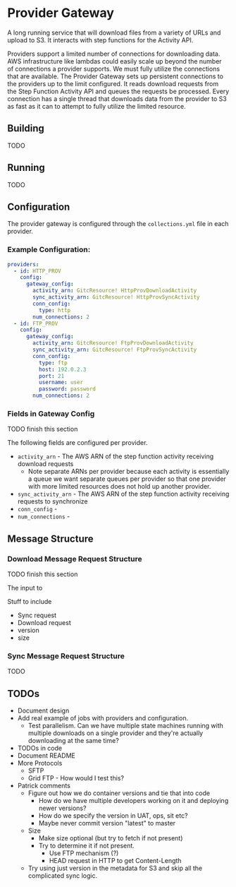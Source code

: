# Provider Gateway

A long running service that will download files from a variety of URLs and upload to S3. It interacts with step functions for the Activity API.

Providers support a limited number of connections for downloading data. AWS infrastructure like lambdas could easily scale up beyond the number of connections a provider supports. We must fully utilize the connections that are available. The Provider Gateway sets up persistent connections to the providers up to the limit configured. It reads download requests from the Step Function Activity API and queues the requests be processed. Every connection has a single thread that downloads data from the provider to S3 as fast as it can to attempt to fully utilize the limited resource.

## Building

TODO

## Running

TODO

## Configuration

The provider gateway is configured through the `collections.yml` file in each provider.

### Example Configuration:

```YAML
providers:
  - id: HTTP_PROV
    config:
      gateway_config:
        activity_arn: GitcResource! HttpProvDownloadActivity
        sync_activity_arn: GitcResource! HttpProvSyncActivity
        conn_config:
          type: http
        num_connections: 2
  - id: FTP_PROV
    config:
      gateway_config:
        activity_arn: GitcResource! FtpProvDownloadActivity
        sync_activity_arn: GitcResource! FtpProvSyncActivity
        conn_config:
          type: ftp
          host: 192.0.2.3
          port: 21
          username: user
          password: password
        num_connections: 2
```

### Fields in Gateway Config

TODO finish this section

The following fields are configured per provider.

* `activity_arn` - The AWS ARN of the step function activity receiving download requests
  * Note separate ARNs per provider because each activity is essentially a queue we want separate queues per provider so that one provider with more limited resources does not hold up another provider.
* `sync_activity_arn` - The AWS ARN of the step function activity receiving requests to synchronize
* `conn_config` -
* `num_connections` -

## Message Structure

### Download Message Request Structure

TODO finish this section


The input to

Stuff to include
* Sync request
* Download request
* version
* size

### Sync Message Request Structure

TODO


## TODOs

* Document design
* Add real example of jobs with providers and configuration.
  * Test parallelism. Can we have multiple state machines running with multiple downloads on a single provider and they're actually downloading at the same time?
* TODOs in code
* Document README
* More Protocols
  * SFTP
  * Grid FTP - How would I test this?
* Patrick comments
  * Figure out how we do container versions and tie that into code
    * How do we have multiple developers working on it and deploying newer versions?
    * How do we specify the version in UAT, ops, sit etc?
    * Maybe never commit version "latest" to master
  * Size
    * Make size optional (but try to fetch if not present)
    * Try to determine it if not present.
      * Use FTP mechanism (?)
      * HEAD request in HTTP to get Content-Length
  * Try using just version in the metadata for S3 and skip all the complicated sync logic.
